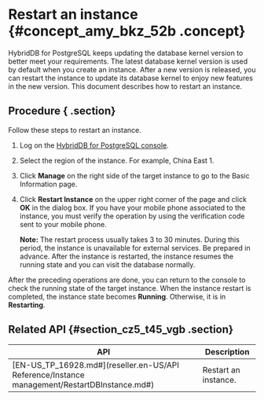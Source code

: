# Restart an instance {#concept_amy_bkz_52b .concept}

HybridDB for PostgreSQL keeps updating the database kernel version to better meet your requirements. The latest database kernel version is used by default when you create an instance. After a new version is released, you can restart the instance to update its database kernel to enjoy new features in the new version. This document describes how to restart an instance.

## Procedure { .section}

Follow these steps to restart an instance.

1.  Log on the [HybridDB for PostgreSQL console](https://partners-intl.console.aliyun.com/#/gpdb).
2.  Select the region of the instance. For example, China East 1.

3.  Click **Manage** on the right side of the target instance to go to the Basic Information page.

4.  Click **Restart Instance** on the upper right corner of the page and click **OK** in the dialog box. If you have your mobile phone associated to the instance, you must verify the operation by using the verification code sent to your mobile phone.

    **Note:** The restart process usually takes 3 to 30 minutes. During this period, the instance is unavailable for external services. Be prepared in advance. After the instance is restarted, the instance resumes the running state and you can visit the database normally.


After the preceding operations are done, you can return to the console to check the running state of the target instance. When the instance restart is completed, the instance state becomes **Running**. Otherwise, it is in **Restarting**.

## Related API {#section_cz5_t45_vgb .section}

|API|Description|
|---|-----------|
|[EN-US\_TP\_16928.md\#](reseller.en-US/API Reference/Instance management/RestartDBInstance.md#)|Restart an instance.|

